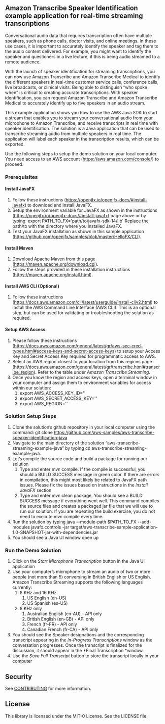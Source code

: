 ## Amazon Transcribe Speaker Identification example application for real-time streaming transcriptions

Conversational audio data that requires transcription often have multiple speakers, such as phone calls, doctor visits, and online meetings. In these use cases, it is important to accurately identify the speaker and tag them to the audio content delivered. For example, you might want to identify the speaker and questioners in a live lecture, if this is being audio streamed to a remote audience.

With the launch of speaker identification for streaming transcriptions, you can now use Amazon Transcribe and Amazon Transcribe Medical to identify the different speakers in real-time customer service calls, conference calls, live broadcasts, or clinical visits. Being able to distinguish “who spoke when” is critical to creating accurate transcriptions. With speaker identification, you can request Amazon Transcribe and Amazon Transcribe Medical to accurately identify up to five speakers in an audio stream.

This example application shows you how to use the AWS Java SDK to start a stream that enables you to stream your conversational audio from your microphone to Amazon Transcribe, and receive transcripts in real time with speaker identification. The solution is a Java application that can be used to transcribe streaming audio from multiple speakers in real time. The application will label each speaker in the transcription results, which can be exported.

Use the following steps to setup the demo solution on your local computer. You need access to an AWS account (https://aws.amazon.com/console/) to proceed.

### Prerequisites

#### Install JavaFX

1. Follow these instructions (https://openjfx.io/openjfx-docs/#install-javafx) to download and install JavaFX. 
2. Setup the environment variable for JavaFX as shown in the instructions (https://openjfx.io/openjfx-docs/#install-javafx) page above or by typing: export PATH_TO_FX='path/to/javafx-sdk-14/lib' Replace the path/to with the directory where you installed JavaFX.
3. Test your JavaFX installation as shown in this sample application (https://github.com/openjfx/samples/blob/master/HelloFX/CLI).

#### Install Maven

1. Download Apache Maven from this page (https://maven.apache.org/download.cgi).
2. Follow the steps provided in these installation instructions (https://maven.apache.org/install.html).

#### Install AWS CLI (Optional)

1. Follow these instructions (https://docs.aws.amazon.com/cli/latest/userguide/install-cliv2.html) to install the AWS Command Line Interface (AWS CLI). This is an optional step, but can be used for validating or troubleshooting the solution as required.

#### Setup AWS Access

1. Please follow these instructions (https://docs.aws.amazon.com/general/latest/gr/aws-sec-cred-types.html#access-keys-and-secret-access-keys) to setup your Access Key and Secret Access Key required for programmatic access to AWS.
2. Select an AWS region closest to your location from this regions page (https://docs.aws.amazon.com/general/latest/gr/transcribe.html#transcribe_region). Refer to the table under *Amazon Transcribe Streaming*.
3. Once you know the region and access keys, open a terminal window in your computer and assign them to environment variables for access within our solution: 
    1. export AWS_ACCESS_KEY_ID='<access-key>'
    2. export AWS_SECRET_ACCESS_KEY='<secret-access-key>'
    3. export AWS_REGION='<aws region>'

### Solution Setup Steps

1. Clone the solution’s github repository in your local computer using the command: git clone https://github.com/aws-samples/aws-transcribe-speaker-identification-java
2. Navigate to the main directory of the solution “aws-transcribe-streaming-example-java” by typing cd aws-transcribe-streaming-example-java.
3. Let’s compile the source code and build a package for running our solution
    1. Type and enter mvn compile. If the compile is successful, you should a BUILD SUCCESS message in green color. If there are errors in compilation, this might most likely be related to JavaFX path issues. Please fix the issues based on instructions in the *Install JavaFX* section
    2. Type and enter mvn clean package. You should see a BUILD SUCCESS message if everything went well. This command compiles the source files and creates a packaged jar file that we will use to run our solution. If you are repeating the build exercise, you do not need to execute mvn compile every time.
4. Run the solution by typing  java --module-path $PATH_TO_FX --add-modules javafx.controls -jar target/aws-transcribe-sample-application-1.0-SNAPSHOT-jar-with-dependencies.jar
5. You should see a Java UI window open up

### Run the Demo Solution

1. Click on the *Start Microphone Transcription* button in the Java UI application
2. Use your computer’s microphone to stream an audio of two or more people (not more than 5) conversing in British English or US English. Amazon Transcribe Streaming supports the following languages currently:
    1. 8 KHz and 16 KHz
        1. US English (en-US)
        2. US Spanish (es-US)
    2. 8 KHz only
        1. Australian English (en-AU) - API only
        2. British English (en-GB) - API only
        3. French (fr-FR) - API only
        4. Canadian French (fr-CA) - API only
3. You should see the Speaker designations and the corresponding transcript appearing in the *In-Progress Transcriptions* window as the conversation progresses. Once the transcript is finalized for the discussion, it should appear in the *Final Transcription *window. 
4. Use the *Save Full Transcript* button to store the transcript locally in your computer


## Security

See [CONTRIBUTING](CONTRIBUTING.md#security-issue-notifications) for more information.

## License

This library is licensed under the MIT-0 License. See the LICENSE file.

